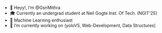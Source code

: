 - 👋 Heyy!, I’m @GsnMithra
- 🎓 Currently an undergrad student at Neil Gogte Inst. Of Tech. (NGIT'25)
- 👀 Machine Learning enthusiast
- 🌱 I’m currently working on (yoloV5, Web-Development, Data Structures)

<!---
GsnMithra/GsnMithra is a ✨ special ✨ repository because its `README.md` (this file) appears on your GitHub profile.
You can click the Preview link to take a look at your changes.
--->
